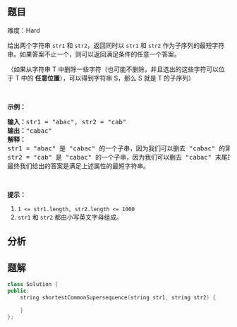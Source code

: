 
## 题目
难度：Hard
<p>给出两个字符串&nbsp;<code>str1</code> 和&nbsp;<code>str2</code>，返回同时以&nbsp;<code>str1</code>&nbsp;和&nbsp;<code>str2</code>&nbsp;作为子序列的最短字符串。如果答案不止一个，则可以返回满足条件的任意一个答案。</p>

<p>（如果从字符串 T 中删除一些字符（也可能不删除，并且选出的这些字符可以位于 T 中的&nbsp;<strong>任意位置</strong>），可以得到字符串 S，那么&nbsp;S 就是&nbsp;T 的子序列）</p>

<p>&nbsp;</p>

<p><strong>示例：</strong></p>

<pre><strong>输入：</strong>str1 = &quot;abac&quot;, str2 = &quot;cab&quot;
<strong>输出：</strong>&quot;cabac&quot;
<strong>解释：</strong>
str1 = &quot;abac&quot; 是 &quot;cabac&quot; 的一个子串，因为我们可以删去 &quot;cabac&quot; 的第一个 &quot;c&quot;得到 &quot;abac&quot;。 
str2 = &quot;cab&quot; 是 &quot;cabac&quot; 的一个子串，因为我们可以删去 &quot;cabac&quot; 末尾的 &quot;ac&quot; 得到 &quot;cab&quot;。
最终我们给出的答案是满足上述属性的最短字符串。
</pre>

<p>&nbsp;</p>

<p><strong>提示：</strong></p>

<ol>
	<li><code>1 &lt;= str1.length, str2.length &lt;= 1000</code></li>
	<li><code>str1</code> 和&nbsp;<code>str2</code>&nbsp;都由小写英文字母组成。</li>
</ol>

## 分析

## 题解
```cpp
class Solution {
public:
    string shortestCommonSupersequence(string str1, string str2) {

    }
};
```
